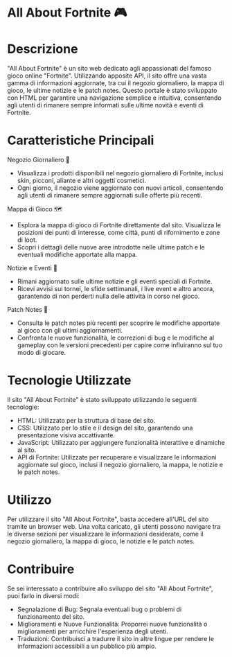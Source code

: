 # All About Fortnite 🎮

# Descrizione
"All About Fortnite" è un sito web dedicato agli appassionati del famoso gioco online "Fortnite". Utilizzando apposite API, il sito offre una vasta gamma di informazioni aggiornate, tra cui il negozio giornaliero, la mappa di gioco, le ultime notizie e le patch notes. Questo portale è stato sviluppato con HTML per garantire una navigazione semplice e intuitiva, consentendo agli utenti di rimanere sempre informati sulle ultime novità e eventi di Fortnite.

# Caratteristiche Principali

Negozio Giornaliero 🛒
- Visualizza i prodotti disponibili nel negozio giornaliero di Fortnite, inclusi skin, picconi, aliante e altri oggetti cosmetici.
- Ogni giorno, il negozio viene aggiornato con nuovi articoli, consentendo agli utenti di rimanere sempre aggiornati sulle offerte più recenti.

Mappa di Gioco 🗺️
- Esplora la mappa di gioco di Fortnite direttamente dal sito. Visualizza le posizioni dei punti di interesse, come città, punti di rifornimento e zone di loot.
- Scopri i dettagli delle nuove aree introdotte nelle ultime patch e le eventuali modifiche apportate alla mappa.

Notizie e Eventi 📰
- Rimani aggiornato sulle ultime notizie e gli eventi speciali di Fortnite.
- Ricevi avvisi sui tornei, le sfide settimanali, i live event e altro ancora, garantendo di non perderti nulla delle attività in corso nel gioco.

Patch Notes 📝
- Consulta le patch notes più recenti per scoprire le modifiche apportate al gioco con gli ultimi aggiornamenti.
- Confronta le nuove funzionalità, le correzioni di bug e le modifiche al gameplay con le versioni precedenti per capire come influiranno sul tuo modo di giocare.


# Tecnologie Utilizzate

Il sito "All About Fortnite" è stato sviluppato utilizzando le seguenti tecnologie:
- HTML: Utilizzato per la struttura di base del sito.
- CSS: Utilizzato per lo stile e il design del sito, garantendo una presentazione visiva accattivante.
- JavaScript: Utilizzato per aggiungere funzionalità interattive e dinamiche al sito.
- API di Fortnite: Utilizzate per recuperare e visualizzare le informazioni aggiornate sul gioco, inclusi il negozio giornaliero, la mappa, le notizie e le patch notes.


# Utilizzo

Per utilizzare il sito "All About Fortnite", basta accedere all'URL del sito tramite un browser web. Una volta caricato, gli utenti possono navigare tra le diverse sezioni per visualizzare le informazioni desiderate, come il negozio giornaliero, la mappa di gioco, le notizie e le patch notes.


# Contribuire

Se sei interessato a contribuire allo sviluppo del sito "All About Fortnite", puoi farlo in diversi modi:
- Segnalazione di Bug: Segnala eventuali bug o problemi di funzionamento del sito.
- Miglioramenti e Nuove Funzionalità: Proporrei nuove funzionalità o miglioramenti per arricchire l'esperienza degli utenti.
- Traduzioni: Contribuisci a tradurre il sito in altre lingue per rendere le informazioni accessibili a un pubblico più ampio.
